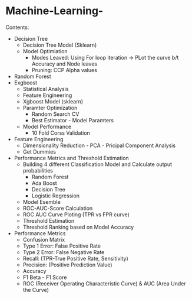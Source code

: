 # Machine-Learning-

Contents:
  - Decision Tree
    - Decision Tree Model (Sklearn)
    - Model Optimiation
      - Modes Leaved: Using For loop iteration -> PLot the curve b/t Accuracy and Node leaves
      - Pruning: CCP Alpha values     
  - Random Forest
  - Exgboost
    - Statistical Analysis
    - Feature Engineering
    - Xgboost Model (sklearn)
    - Paramter Optimization
      - Random Search CV
      - Best Estimator - Model Paramters
    - Model Performance
      - 10 Fold Corss Validation
  - Feature Engineering
    - Dimensionality Reduction - PCA - Pricipal Component Analysis
    - Get Dummies
  - Performance Metrics and Threshold Estimation
    - Building 4 different Classification Model and Calculate output probabilities
      - Random Forest
      - Ada Boost 
      - Decision Tree
      - Logistic Regression
    - Model Esemble
    - ROC-AUC-Score Calculation
    - ROC AUC Curve Ploting (TPR vs FPR curve)
    - Threshold Estimation
    - Threshold Ranking based on Model Accuracy
  - Performance Metrics
    - Confusion Matrix
    - Type 1 Error: False Positive Rate
    - Type 2 Error: False Negative Rate
    - Recall: (TPR-True Positive Rate, Sensitivity)
    - Precision: (Positive Prediction Value)
    - Accuracy
    - F1 Beta - F1 Score
    - ROC (Receiver Operating Characteristic Curve) & AUC (Area Under the Curve)
 
 
